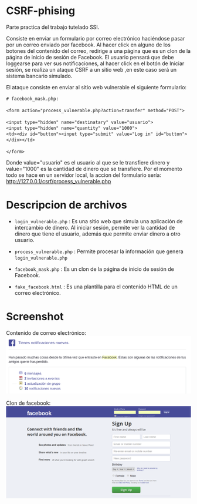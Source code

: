 # CSRF-phising
Parte practica del trabajo tutelado SSI. 

Consiste en enviar un formulario por correo electrónico haciéndose pasar por un correo enviado por facebook. Al hacer click en alguno de los botones del contenido del correo, redirige a una página que es un clon de la página de inicio de sesión de Facebook. El usuario pensará que debe loggearse para ver sus notificaciones, al hacer click en el botón de Iniciar sesión, se realiza un ataque CSRF a un sitio web ,en este caso será un sistema bancario simulado. 

El ataque consiste en enviar al sitio web vulnerable el siguiente formulario: 

  ```
  # facebook_mask.php: 
  
  <form action="process_vulnerable.php?action=transfer" method="POST">
  
  <input type="hidden" name="destinatary" value="usuario">
  <input type="hidden" name="quantity" value="1000">
  <td><div id="button"><input type="submit" value="Log in" id="button"></div></td>
  
  </form>
  ```
  
  Donde value="usuario" es el usuario al que se le transfiere dinero
  y value="1000" es la cantidad de dinero que se transfiere. 
  Por el momento todo se hace en un servidor local, la accion del formulario sería:  http://127.0.0.1/csrf/process_vulnerable.php
  
  

# Descripcion de archivos

* ``` login_vulnerable.php ``` :
Es una sitio web que simula una aplicación de intercambio de dinero. 
Al iniciar sesión, permite ver la cantidad de dinero que tiene el usuario, además que permite enviar dinero a otro usuario. 

* ``` process_vulnerable.php ``` :
Permite procesar la información que genera ``` login_vulnerable.php ```

* ``` facebook_mask.php ``` :
Es un clon de la página de inicio de sesión de Facebook.

* ``` fake_facebook.html ``` :
Es una plantilla para el contenido HTML de un correo electrónico.

# Screenshot

Contenido de correo electrónico: 
![alt text](fake_facebook.png)

Clon de facebook:
![alt text](facebook_clone.png)


